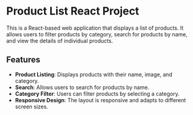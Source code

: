 # Product List React Project

This is a React-based web application that displays a list of products. It allows users to filter products by category, search for products by name, and view the details of individual products.

## Features
- **Product Listing**: Displays products with their name, image, and category.
- **Search**: Allows users to search for products by name.
- **Category Filter**: Users can filter products by selecting a category.
- **Responsive Design**: The layout is responsive and adapts to different screen sizes.

  
